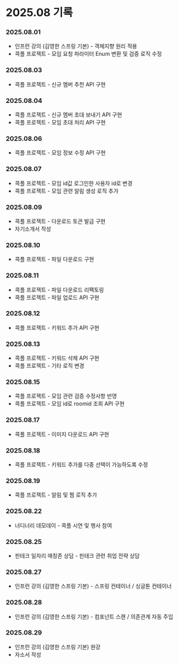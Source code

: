 # 2025.08 기록</br>

### 2025.08.01
* 인프런 강의 (김영한 스프링 기본) - 객체지향 원리 적용 
* 콕플 프로젝트 - 모임 요청 파라미터 Enum 변환 및 검증 로직 수정

### 2025.08.03
* 콕플 프로젝트 - 신규 멤버 추천 API 구현

### 2025.08.04
* 콕플 프로젝트 - 신규 멤버 초대 보내기 API 구현
* 콕플 프로젝트 - 모임 초대 처리 API 구현

### 2025.08.06
* 콕플 프로젝트 - 모임 정보 수정 API 구현

### 2025.08.07
* 콕플 프로젝트 - 모임 id값 로그인한 사용자 id로 변경
* 콕플 프로젝트 - 모임 관련 알림 생성 로직 추가

### 2025.08.09
* 콕플 프로젝트 - 다운로드 토큰 발급 구현
* 자기소개서 작성

### 2025.08.10
* 콕플 프로젝트 - 파일 다운로드 구현

### 2025.08.11
* 콕플 프로젝트 - 파일 다운로드 리팩토링
* 콕플 프로젝트 - 파일 업로드 API 구현

### 2025.08.12
* 콕플 프로젝트 - 키워드 추가 API 구현

### 2025.08.13
* 콕플 프로젝트 - 키워드 삭제 API 구현
* 콕플 프로젝트 - 기타 로직 변경

### 2025.08.15
* 콕플 프로젝트 - 모임 관련 검증 수정사항 반영
* 콕플 프로젝트 - 모임 id로 roomid 조회 API 구현

### 2025.08.17
* 콕플 프로젝트 - 이미지 다운로드 API 구현

### 2025.08.18
* 콕플 프로젝트 - 키워드 추가를 다중 선택이 가능하도록 수정

### 2025.08.19
* 콕플 프로젝트 - 알림 및 찜 로직 추가 

### 2025.08.22
* 너디너리 데모데이 - 콕플 시연 및 행사 참여 

### 2025.08.25
* 핀테크 일자리 매칭존 상담 - 핀테크 관련 취업 전략 상담 

### 2025.08.27
* 인프런 강의 (김영한 스프링 기본) - 스프링 컨테이너 / 싱글톤 컨테이너

### 2025.08.28
* 인프런 강의 (김영한 스프링 기본) - 컴포넌트 스캔 / 의존관계 자동 주입

### 2025.08.29
* 인프런 강의 (김영한 스프링 기본) 완강
* 자소서 작성
